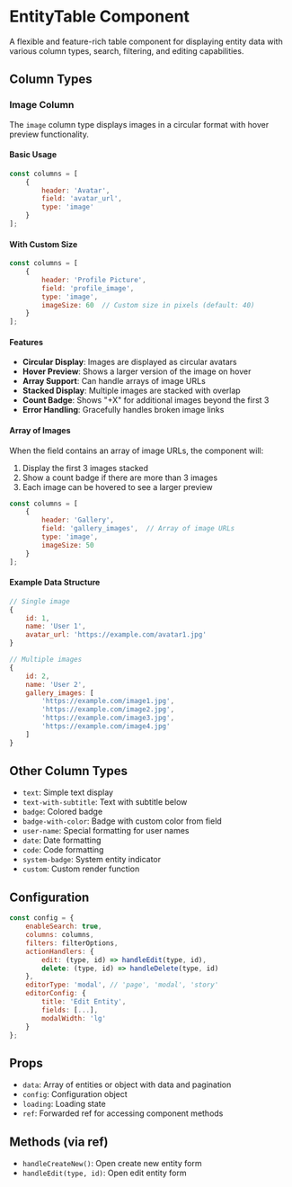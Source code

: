 # EntityTable Component

A flexible and feature-rich table component for displaying entity data with various column types, search, filtering, and editing capabilities.

## Column Types

### Image Column

The `image` column type displays images in a circular format with hover preview functionality.

#### Basic Usage

```jsx
const columns = [
    {
        header: 'Avatar',
        field: 'avatar_url',
        type: 'image'
    }
];
```

#### With Custom Size

```jsx
const columns = [
    {
        header: 'Profile Picture',
        field: 'profile_image',
        type: 'image',
        imageSize: 60  // Custom size in pixels (default: 40)
    }
];
```

#### Features

- **Circular Display**: Images are displayed as circular avatars
- **Hover Preview**: Shows a larger version of the image on hover
- **Array Support**: Can handle arrays of image URLs
- **Stacked Display**: Multiple images are stacked with overlap
- **Count Badge**: Shows "+X" for additional images beyond the first 3
- **Error Handling**: Gracefully handles broken image links

#### Array of Images

When the field contains an array of image URLs, the component will:

1. Display the first 3 images stacked
2. Show a count badge if there are more than 3 images
3. Each image can be hovered to see a larger preview

```jsx
const columns = [
    {
        header: 'Gallery',
        field: 'gallery_images',  // Array of image URLs
        type: 'image',
        imageSize: 50
    }
];
```

#### Example Data Structure

```jsx
// Single image
{
    id: 1,
    name: 'User 1',
    avatar_url: 'https://example.com/avatar1.jpg'
}

// Multiple images
{
    id: 2,
    name: 'User 2',
    gallery_images: [
        'https://example.com/image1.jpg',
        'https://example.com/image2.jpg',
        'https://example.com/image3.jpg',
        'https://example.com/image4.jpg'
    ]
}
```

## Other Column Types

- `text`: Simple text display
- `text-with-subtitle`: Text with subtitle below
- `badge`: Colored badge
- `badge-with-color`: Badge with custom color from field
- `user-name`: Special formatting for user names
- `date`: Date formatting
- `code`: Code formatting
- `system-badge`: System entity indicator
- `custom`: Custom render function

## Configuration

```jsx
const config = {
    enableSearch: true,
    columns: columns,
    filters: filterOptions,
    actionHandlers: {
        edit: (type, id) => handleEdit(type, id),
        delete: (type, id) => handleDelete(type, id)
    },
    editorType: 'modal', // 'page', 'modal', 'story'
    editorConfig: {
        title: 'Edit Entity',
        fields: [...],
        modalWidth: 'lg'
    }
};
```

## Props

- `data`: Array of entities or object with data and pagination
- `config`: Configuration object
- `loading`: Loading state
- `ref`: Forwarded ref for accessing component methods

## Methods (via ref)

- `handleCreateNew()`: Open create new entity form
- `handleEdit(type, id)`: Open edit entity form
